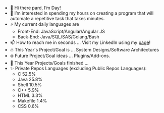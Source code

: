- 👋 Hi there pard, I’m Day!
- 👀 I’m interested in spending my hours on creating a program that will automate a repetitive task that takes minutes.
- ⚡ My current daily languages are
  - Front-End: JavaScript/Angular/Angular JS
  - Back-End: Java/SQL/SAS/Golang/Bash
- 📫 How to reach me in seconds ... Visit my LinkedIn using my [page](https://veiam.github.io)!
- 🔥 This Year's Project/Goal is ... System Designs/Software Architectures
- ❄️ Future Project/Goal ideas ... Plugins/Add-ons.
- 🌱 This Year Projects/Goals finished ... 
- ✨ Private Repos Languages (excluding Public Repos Languages):
  - C 52.5%
  - Java 25.8%
  - Shell 10.5%
  - C++ 5.9%
  - HTML 3.3%
  - Makefile 1.4%
  - CSS 0.6%
